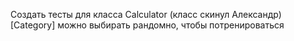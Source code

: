 ﻿Создать тесты для класса Calculator (класс скинул Александр)
[Category] можно выбирать рандомно, чтобы потренироваться
